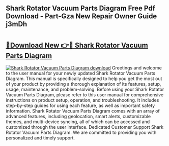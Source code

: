 ## Shark Rotator Vacuum Parts Diagram Free Pdf Download - Part-Gza New Repair Owner Guide j3mDh

# <h2><a href="http://dfiajmz.blite.top/?on=Shark+Rotator+Vacuum+Parts+Diagram">🔗Download New 👉🔴 Shark Rotator Vacuum Parts Diagram</a></h2>

[![Shark Rotator Vacuum Parts Diagram download](https://i.imgur.com/lujVjoI.png)](http://dfiajmz.blite.top/?on=Shark+Rotator+Vacuum+Parts+Diagram)
Greetings and welcome to the user manual for your newly updated Shark Rotator Vacuum Parts Diagram. This manual is specifically designed to help you get the most out of your product by providing a thorough explanation of its features, setup, usage, maintenance, and problem-solving. Before using your Shark Rotator Vacuum Parts Diagram, please refer to this user manual for comprehensive instructions on product setup, operation, and troubleshooting. It includes step-by-step guides for using each feature, as well as important safety information. Shark Rotator Vacuum Parts Diagram comes with an array of advanced features, including geolocation, smart alerts, customizable themes, and multi-device syncing, all of which can be accessed and customized through the user interface. Dedicated Customer Support Shark Rotator Vacuum Parts Diagram. We are committed to providing you with personalized and timely support.
